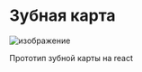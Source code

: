 # Зубная карта

![изображение](https://user-images.githubusercontent.com/66483307/95740323-f2046700-0c94-11eb-84e6-bec1e8c75992.png)

Прототип зубной карты на react
